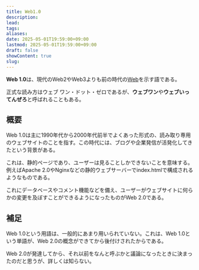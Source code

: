 ```yaml
---
title: Web1.0
description: 
lead: 
tags: 
aliases: 
date: 2025-05-01T19:59:00+09:00
lastmod: 2025-05-01T19:59:00+09:00
draft: false
showContent: true
slug:
---
```

**Web 1.0**は、現代のWeb2やWeb3よりも前の時代の[Web](../World%20Wide%20Web.md)を示す語である。

正式な読み方はウェブ ワン・ドット・ゼロであるが、**ウェブワン**や**ウェブいってんぜろ**と呼ばれることもある。
## 概要
Web 1.0は主に1990年代から2000年代前半でよくあった形式の、読み取り専用のウェブサイトのことを指す。この時代には、ブログや企業発信が活発化してきたという背景がある。

これは、静的ページであり、ユーザーは見ることしかできないことを意味する。例えばApache 2.0やNginxなどの静的ウェブサーバーでindex.htmlで構成されるようなものである。

これにデータベースやコメント機能などを備え、ユーザーがウェブサイトに何らかの変更を及ぼすことができるようになったものがWeb 2.0である。

## 補足
Web 1.0という用語は、一般的にあまり用いられていない。これは、Web 1.0という単語が、Web 2.0の概念ができてから後付けされたからである。

Web 2.0が発達してから、それ以前をなんと呼ぶかと議論になったときに決まったのだと思うが、詳しくは知らない。
